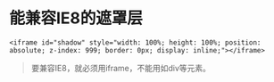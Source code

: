 # 能兼容IE8的遮罩层
`<iframe id="shadow" style="width: 100%; height: 100%; position: absolute; z-index: 999; border: 0px; display: inline;"></iframe>`
> 要兼容IE8，就必须用iframe，不能用如div等元素。